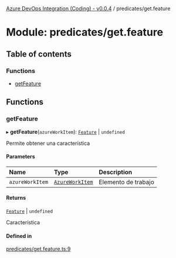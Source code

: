 [Azure DevOps Integration (Coding) - v0.0.4](../README.md) / predicates/get.feature

# Module: predicates/get.feature

## Table of contents

### Functions

- [getFeature](predicates_get_feature.md#getfeature)

## Functions

### getFeature

▸ **getFeature**(`azureWorkItem`): [`Feature`](../classes/models_agile_feature.Feature.md) \| `undefined`

Permite obtener una característica

#### Parameters

| Name | Type | Description |
| :------ | :------ | :------ |
| `azureWorkItem` | [`AzureWorkItem`](../classes/models_azureDevOps_azureWorkItem.AzureWorkItem.md) | Elemento de trabajo |

#### Returns

[`Feature`](../classes/models_agile_feature.Feature.md) \| `undefined`

Característica

#### Defined in

[predicates/get.feature.ts:9](https://github.com/jeysgar1/azure-devops-api-kms/blob/65a7ab4/src/predicates/get.feature.ts#L9)
